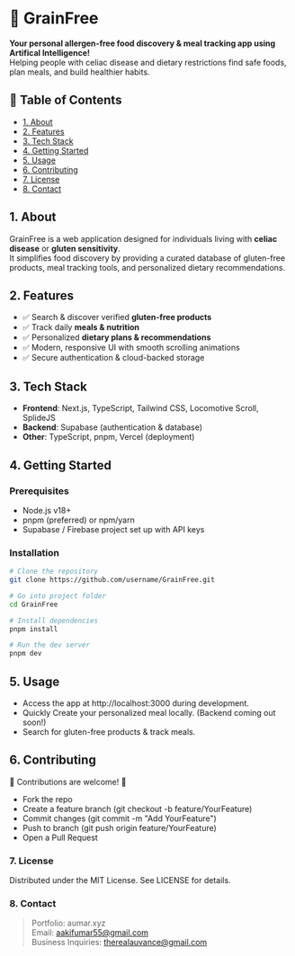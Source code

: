 # 🌾 GrainFree  

**Your personal allergen-free food discovery & meal tracking app using Artifical Intelligence!**  
Helping people with celiac disease and dietary restrictions find safe foods, plan meals, and build healthier habits.  

## 📖 Table of Contents
- [1. About](#about)
- [2. Features](#features)
- [3. Tech Stack](#tech-stack)
- [4. Getting Started](#getting-started)
- [5. Usage](#usage)
- [6. Contributing](#contributing)
- [7. License](#license)
- [8. Contact](#contact)

## 1. About
GrainFree is a web application designed for individuals living with **celiac disease** or **gluten sensitivity**.  
It simplifies food discovery by providing a curated database of gluten-free products, meal tracking tools, and personalized dietary recommendations.  

## 2. Features
- ✅ Search & discover verified **gluten-free products**  
- ✅ Track daily **meals & nutrition**  
- ✅ Personalized **dietary plans & recommendations**  
- ✅ Modern, responsive UI with smooth scrolling animations  
- ✅ Secure authentication & cloud-backed storage  

## 3. Tech Stack
- **Frontend**: Next.js, TypeScript, Tailwind CSS, Locomotive Scroll, SplideJS  
- **Backend**: Supabase (authentication & database)  
- **Other**: TypeScript, pnpm, Vercel (deployment)

## 4. Getting Started

### Prerequisites
- Node.js v18+  
- pnpm (preferred) or npm/yarn  
- Supabase / Firebase project set up with API keys  

### Installation
```bash
# Clone the repository
git clone https://github.com/username/GrainFree.git

# Go into project folder
cd GrainFree

# Install dependencies
pnpm install

# Run the dev server
pnpm dev
```

## 5. Usage

- Access the app at http://localhost:3000 during development.
- Quickly Create your personalized meal locally. (Backend coming out soon!)
- Search for gluten-free products & track meals.

## 6. Contributing

👑 Contributions are welcome! 👑

- Fork the repo
- Create a feature branch (git checkout -b feature/YourFeature)
- Commit changes (git commit -m "Add YourFeature")
- Push to branch (git push origin feature/YourFeature)
- Open a Pull Request

### 7. License
Distributed under the MIT License. See LICENSE for details.

### 8. Contact
> Portfolio: aumar.xyz <br>
> Email: aakifumar55@gmail.com  <br>
> Business Inquiries: therealauvance@gmail.com
